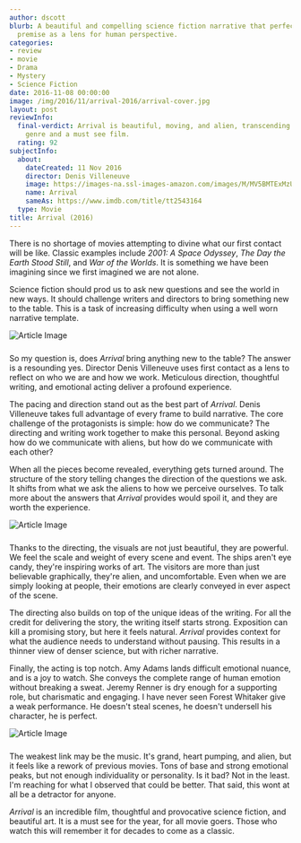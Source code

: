 ```yaml
---
author: dscott
blurb: A beautiful and compelling science fiction narrative that perfectly uses the
  premise as a lens for human perspective.
categories:
- review
- movie
- Drama
- Mystery
- Science Fiction
date: 2016-11-08 00:00:00
image: /img/2016/11/arrival-2016/arrival-cover.jpg
layout: post
reviewInfo:
  final-verdict: Arrival is beautiful, moving, and alien, transcending the sci-fi
    genre and a must see film.
  rating: 92
subjectInfo:
  about:
    dateCreated: 11 Nov 2016
    director: Denis Villeneuve
    image: https://images-na.ssl-images-amazon.com/images/M/MV5BMTExMzU0ODcxNDheQTJeQWpwZ15BbWU4MDE1OTI4MzAy._V1_SX300.jpg
    name: Arrival
    sameAs: https://www.imdb.com/title/tt2543164
  type: Movie
title: Arrival (2016)
---
```


There is no shortage of movies attempting to divine what our first contact will be like. Classic examples include *2001: A Space Odyssey*, *The Day the Earth Stood Still*, and *War of the Worlds*. It is something we have been imagining since we first imagined we are not alone.

Science fiction should prod us to ask new questions and see the world in new ways. It should challenge writers and directors to bring something new to the table. This is a task of increasing difficulty when using a well worn narrative template.

<img class="img-responsive" style="margin: 0 10px 10px 0px;" src="https://img.eskimotv.net/img/2016/11/arrival-2016/arrival-2016-screen2.jpg" alt="Article Image">

So my question is, does *Arrival* bring anything new to the table? The answer is a resounding yes. Director Denis Villeneuve uses first contact as a lens to reflect on who we are and how we work. Meticulous direction, thoughtful writing, and emotional acting deliver a profound experience.

The pacing and direction stand out as the best part of *Arrival*. Denis Villeneuve takes full advantage of every frame to build narrative. The core challenge of the protagonists is simple: how do we communicate? The directing and writing work together to make this personal. Beyond asking how do we communicate with aliens, but how do we communicate with each other?

When all the pieces become revealed, everything gets turned around. The structure of the story telling changes the direction of the questions we ask. It shifts from what we ask the aliens to how we perceive ourselves. To talk more about the answers that *Arrival* provides would spoil it, and they are worth the experience.

<img class="img-responsive" style="margin: 0 10px 10px 0px;" src="https://img.eskimotv.net/img/2016/11/arrival-2016/them-arrival.jpg" alt="Article Image">

Thanks to the directing, the visuals are not just beautiful, they are powerful. We feel the scale and weight of every scene and event. The ships aren't eye candy, they're inspiring works of art. The visitors are more than just believable graphically, they're alien, and uncomfortable. Even when we are simply looking at people, their emotions are clearly conveyed in ever aspect of the scene.

The directing also builds on top of the unique ideas of the writing. For all the credit for delivering the story, the writing itself starts strong. Exposition can kill a promising story, but here it feels natural. *Arrival* provides context for what the audience needs to understand without pausing. This results in a thinner view of denser science, but with richer narrative.

Finally, the acting is top notch. Amy Adams lands difficult emotional nuance, and is a joy to watch. She conveys the complete range of human emotion without breaking a sweat. Jeremy Renner is  dry enough for a supporting role, but charismatic and engaging. I have never seen Forest Whitaker give a weak performance. He doesn't steal scenes, he doesn't undersell his character, he is perfect.

<img class="img-responsive" style="margin: 0 10px 10px 0px;" src="https://img.eskimotv.net/img/2016/11/arrival-2016/amy-adams-jeremy-renner-arrival-2016.jpg" alt="Article Image">

The weakest link may be the music. It's grand, heart pumping, and alien, but it feels like a rework of previous movies. Tons of base and strong emotional peaks, but not enough individuality or personality. Is it bad? Not in the least. I'm reaching for what I observed that could be better. That said, this wont at all be a detractor for anyone.

*Arrival* is an incredible film, thoughtful and provocative science fiction, and beautiful art. It is a must see for the year, for all movie goers. Those who watch this will remember it for decades to come as a classic.
